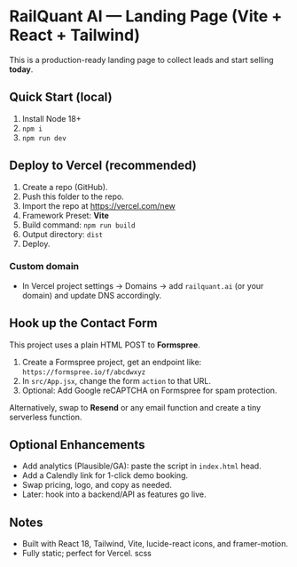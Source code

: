 # RailQuant AI — Landing Page (Vite + React + Tailwind)

This is a production-ready landing page to collect leads and start selling **today**.

## Quick Start (local)
1. Install Node 18+
2. `npm i`
3. `npm run dev`

## Deploy to Vercel (recommended)
1. Create a repo (GitHub).
2. Push this folder to the repo.
3. Import the repo at https://vercel.com/new
4. Framework Preset: **Vite**
5. Build command: `npm run build`
6. Output directory: `dist`
7. Deploy.

### Custom domain
- In Vercel project settings → Domains → add `railquant.ai` (or your domain) and update DNS accordingly.

## Hook up the Contact Form
This project uses a plain HTML POST to **Formspree**.

1. Create a Formspree project, get an endpoint like: `https://formspree.io/f/abcdwxyz`
2. In `src/App.jsx`, change the form `action` to that URL.
3. Optional: Add Google reCAPTCHA on Formspree for spam protection.

Alternatively, swap to **Resend** or any email function and create a tiny serverless function.

## Optional Enhancements
- Add analytics (Plausible/GA): paste the script in `index.html` head.
- Add a Calendly link for 1-click demo booking.
- Swap pricing, logo, and copy as needed.
- Later: hook into a backend/API as features go live.

## Notes
- Built with React 18, Tailwind, Vite, lucide-react icons, and framer-motion.
- Fully static; perfect for Vercel.
scss
